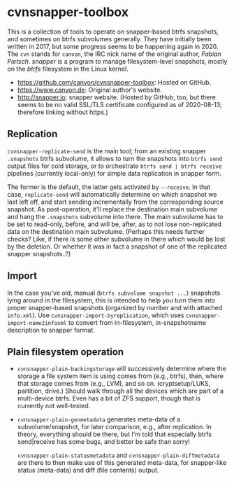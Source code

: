 # cvnsnapper-toolbox

This is a collection of tools to operate on snapper-based btrfs snapshots,
and sometimes on btrfs subvolumes generally.  They have initially been written
in 2017, but some progress seems to be happening again in 2020.  The `cvn`
stands for `canvon`, the IRC nick name of the original author, *Fabian Pietsch*.
*snapper* is a program to manage filesystem-level snapshots, mostly on the
*btrfs* filesystem in the Linux kernel.

* <https://github.com/canvon/cvnsnapper-toolbox>: Hosted on GitHub.
* <https://www.canvon.de>: Original author's website.
* <http://snapper.io>: snapper website. (Hosted by GitHub, too, but there
  seems to be no valid SSL/TLS certificate configured as of 2020-08-13;
  therefore linking without https.)

## Replication

`cvnsnapper-replicate-send` is the main tool; from an existing
snapper `.snapshots` btrfs subvolume, it allows to turn the snapshots
into `btrfs send` output files for cold storage, or to orchestrate
`btrfs send | btrfs receive` pipelines (currently local-only)
for simple data replication in snapper form.

The former is the default, the latter gets activated by `--receive`.
In that case, `replicate-send` will automatically determine on which snapshot
we last left off, and start sending incrementally from the corresponding
source snapshot. As post-operation, it'll replace the destination main subvolume
and hang the `.snapshots` subvolume into there. The main subvolume has to be
set to read-only, before, and will be, after, as to not lose non-replicated
data on the destination main subvolume. (Perhaps this needs further checks?
Like, if there is some other subvolume in there which would be lost by the
deletion. Or whether it was in fact a snapshot of one of the replicated
snapper snapshots..?)

## Import

In the case you've old, manual (`btrfs subvolume snapshot ...`) snapshots
lying around in the filesystem, this is intended to help you turn them
into proper snapper-based snapshots (organized by number and with attached
`info.xml`). Use `cvnsnapper-import-byreplication`, which uses
`cvnsnapper-import-name2infoxml` to convert from in-filesystem, in-snapshotname
description to snapper format.

## Plain filesystem operation

* `cvnsnapper-plain-backingstorage` will successively determine
  where the storage a file system item is using comes from (e.g., btrfs), then,
  where that storage comes from (e.g., LVM), and so on. (cryptsetup/LUKS,
  partition, drive.)  Should walk through all the devices which are part of
  a multi-device btrfs. Even has a bit of ZFS support, though that is currently
  not well-tested.

*   `cvnsnapper-plain-genmetadata` generates meta-data of a subvolume/snapshot,
    for later comparison, e.g., after replication. In theory, everything
    should be there, but I'm told that especially btrfs send|receive has some bugs,
    and better be safe than sorry!

    `cvnsnapper-plain-statusmetadata` and `cvnsnapper-plain-diffmetadata`
    are there to then make use of this generated meta-data, for snapper-like
    status (meta-data) and diff (file contents) output.


